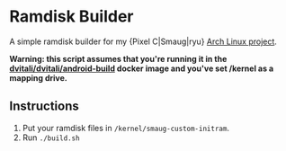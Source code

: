 # Ramdisk Builder
A simple ramdisk builder for my {Pixel C|Smaug|ryu} [Arch Linux project](https://github.com/denysvitali/linux-on-pixel-c).

**Warning: this script assumes that you're running it in the [dvitali/dvitali/android-build]() docker image and you've set /kernel as a mapping drive.**

## Instructions
1. Put your ramdisk files in `/kernel/smaug-custom-initram`. 
2. Run `./build.sh`